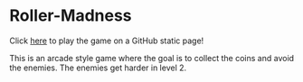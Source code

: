 # Roller-Madness

Click [here](https://jt5519.github.io/Roller-Madness/) to play the game on a GitHub static page!

This is an arcade style game where the goal is to collect the coins and avoid the enemies. The enemies get harder in level 2. 


